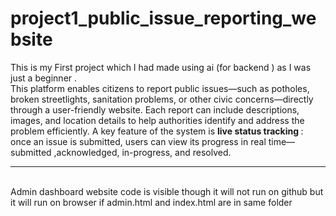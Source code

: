 # project1_public_issue_reporting_website
This is my First project which I had made using ai (for backend ) as I was just a beginner .
<br>
This platform enables citizens to report public issues—such as potholes, broken streetlights, sanitation problems, or other civic concerns—directly through a user-friendly website. Each report can include descriptions, images, and location details to help authorities identify and address the problem efficiently.  A key feature of the system is <b>live status tracking </b>: once an issue is submitted, users can view its progress in real time—submitted ,acknowledged, in-progress, and resolved. 
<br><hr>
<br>Admin dashboard website code is visible though it will not run on github but it will run on browser if admin.html and index.html are in same folder
